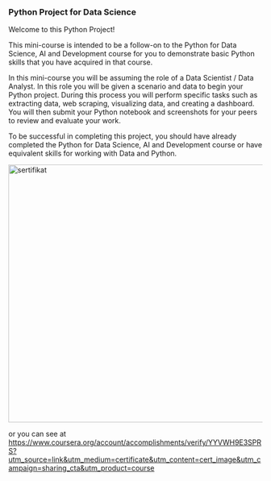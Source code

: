 ### Python Project for Data Science

Welcome to this Python Project!  

This mini-course is intended to be a follow-on to the Python for Data Science, AI and Development course for you to demonstrate basic Python skills that you have acquired in that course.

In this mini-course you will be assuming the role of a Data Scientist / Data Analyst. In this role you will be given a scenario and data to begin your Python project. During this process you will perform specific tasks such as extracting data, web scraping, visualizing data, and creating a dashboard. You will then submit your Python notebook and screenshots for your peers to review and evaluate your work.

To be successful in completing this project, you should have already completed the Python for Data Science, AI and Development course or have equivalent skills for working with Data and Python.

<img width="512" alt="sertifikat" src="https://user-images.githubusercontent.com/82905492/146539686-d88f94e0-a64f-4063-abf8-1efcd8ee0f52.png">

or you can see at https://www.coursera.org/account/accomplishments/verify/YYVWH9E3SPRS?utm_source=link&utm_medium=certificate&utm_content=cert_image&utm_campaign=sharing_cta&utm_product=course
